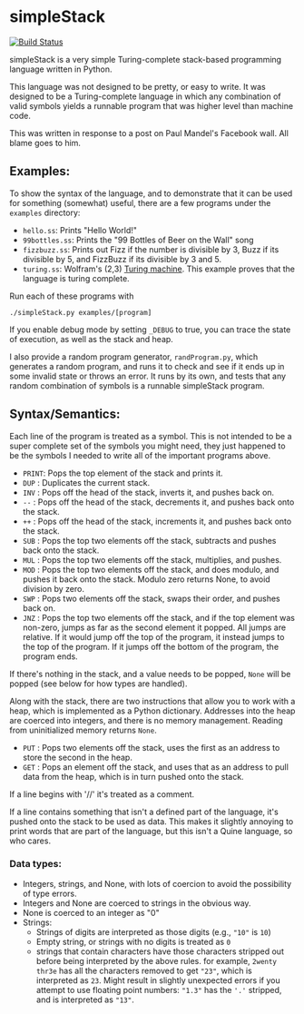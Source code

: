 # simpleStack
[![Build Status](https://travis-ci.org/slongfield/simpleStack.svg?branch=master)](https://travis-ci.org/slongfield/simpleStack)

simpleStack is a very simple Turing-complete stack-based programming language
written in Python.

This language was not designed to be pretty, or easy to write. It was designed
to be a Turing-complete language in which any combination of valid symbols
yields a runnable program that was higher level than machine code.

This was written in response to a post on Paul Mandel's Facebook wall. All blame
goes to him.


## Examples:

To show the syntax of the language, and to demonstrate that it can be used for
something (somewhat) useful, there are a few programs under the `examples`
directory:

*  `hello.ss`: Prints "Hello World!"
*  `99bottles.ss`: Prints the "99 Bottles of Beer on the Wall" song
*  `fizzbuzz.ss`: Prints out Fizz if the number is divisible by 3, Buzz if its
   divisible by 5, and FizzBuzz if its divisible by 3 and 5.
*  `turing.ss`: Wolfram's (2,3) [Turing
   machine](https://en.wikipedia.org/wiki/Wolfram%27s_2-state_3-symbol_Turing_machine).
    This example proves that the language is turing complete.

Run each of these programs with

```shell
./simpleStack.py examples/[program]
```

If you enable debug mode by setting `_DEBUG` to true, you can trace the state of
execution, as well as the stack and heap.

I also provide a random program generator, `randProgram.py`, which generates a
random program, and runs it to check and see if it ends up in some invalid
state or throws an error. It runs by its own, and tests that any random
combination of symbols is a runnable simpleStack program.

## Syntax/Semantics:

Each line of the program is treated as a symbol. This is not intended to be a
super complete set of the symbols you might need, they just happened to be the
symbols I needed to write all of the important programs above.

 * `PRINT`: Pops the top element of the stack and prints it.
 * `DUP`  : Duplicates the current stack.
 * `INV`  : Pops off the head of the stack, inverts it, and pushes back on.
 * `--`   : Pops off the head of the stack, decrements it, and pushes back onto
            the stack.
 * `++`   : Pops off the head of the stack, increments it, and pushes back onto
            the stack.
 * `SUB`  : Pops the top two elements off the stack, subtracts and pushes back
            onto the stack.
 * `MUL`  : Pops the top two elements off the stack, multiplies, and pushes.
 * `MOD`  : Pops the top two elements off the stack, and does modulo, and pushes
            it back onto the stack. Modulo zero returns None, to avoid division
            by zero.
 * `SWP`  : Pops two elements off the stack, swaps their order, and pushes back
            on.
 * `JNZ`  : Pops the top two elements off the stack, and if the top element was
            non-zero, jumps as far as the second element it popped. All jumps
            are relative. If it would jump off the top of the program, it
            instead jumps to the top of the program. If it jumps off the bottom
            of the program, the program ends.

If there's nothing in the stack, and a value needs to be popped, `None` will be
popped (see below for how types are handled).

Along with the stack, there are two instructions that allow you to work with a
heap, which is implemented as a Python dictionary. Addresses into the heap are
coerced into integers, and there is no memory management. Reading from
uninitialized memory returns `None`.

 * `PUT`  : Pops two elements off the stack, uses the first as an address to
            store the second in the heap.
 * `GET`  : Pops an element off the stack, and uses that as an address to pull
            data from the heap, which is in turn pushed onto the stack.

If a line begins with '//' it's treated as a comment.

If a line contains something that isn't a defined part of the language, it's
pushed onto the stack to be used as data. This makes it slightly annoying to
print words that are part of the language, but this isn't a Quine language, so
who cares.

### Data types:
  * Integers, strings, and None, with lots of coercion to avoid the possibility
    of type errors.
  * Integers and None are coerced to strings in the obvious way.
  * None is coerced to an integer as "0"
  * Strings:
     * Strings of digits are interpreted as those digits (e.g., `"10"` is `10`)
     * Empty string, or strings with no digits is treated as `0`
     * strings that contain characters have those characters stripped out before
      being interpreted by the above rules. for example, `2wenty thr3e` has all
      the characters removed to get `"23"`, which is interpreted as `23`.
      Might result in slightly unexpected errors if you attempt to use floating
      point numbers: `"1.3"` has the `'.'` stripped, and is interpreted as `"13"`.
